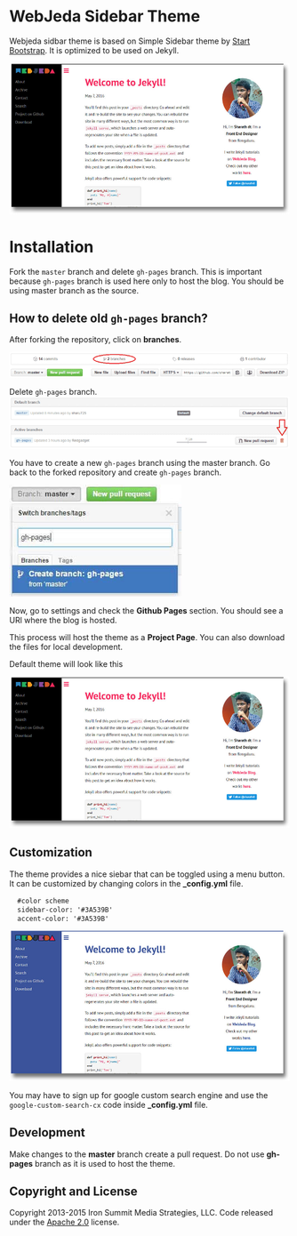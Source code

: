 # WebJeda Sidebar Theme
Webjeda sidbar theme is based on Simple Sidebar theme by [Start Bootstrap](http://startbootstrap.com/). It is optimized to be used on Jekyll. 

![webjeda sidebar theme](/images/webjeda-sidebar-theme-screenshot-1.jpg)

# Installation
Fork the ``master`` branch and delete ``gh-pages`` branch. This is important because ``gh-pages`` branch is used here only to host the blog. You should be using master branch as the source.

## How to delete old ``gh-pages`` branch?
After forking the repository, click on **branches**.

![delete gh-pages branch](/images/delete-github-branch.png)

Delete ``gh-pages`` branch.
![delete gh-pages branch](/images/delete-github-branch-2.png)

You have to create a new ``gh-pages`` branch using the master branch. Go back to the forked repository and create ``gh-pages`` branch.

![create gh-pages branch](/images/create-gh-pages-branch.JPG)

Now, go to settings and check the **Github Pages** section. You should see a URl where the blog is hosted.

This process will host the theme as a **Project Page**. You can also download the files for local development. 

Default theme will look like this

![webjeda sidebar theme](/images/webjeda-sidebar-theme-screenshot-1.jpg)



## Customization
The theme provides a nice siebar that can be toggled using a menu button. It can be customized by changing colors in the **_config.yml** file.


      #color scheme
      sidebar-color: '#3A539B'       
      accent-color: '#3A539B' 


![webjeda sidebar theme](/images/webjeda-sidebar-theme-screenshot-2.jpg)


You may have to sign up for google custom search engine and use the ```google-custom-search-cx``` code inside **_config.yml** file.

## Development
Make changes to the **master** branch create a pull request. Do not use **gh-pages** branch as it is used to host the theme.

## Copyright and License
Copyright 2013-2015 Iron Summit Media Strategies, LLC. Code released under the [Apache 2.0](https://github.com/IronSummitMedia/startbootstrap-simple-sidebar/blob/gh-pages/LICENSE) license.
